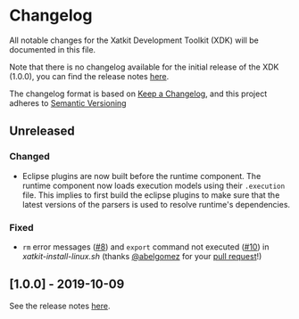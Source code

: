 # Changelog

All notable changes for the Xatkit Development Toolkit (XDK) will be documented in this file.

Note that there is no changelog available for the initial release of the XDK (1.0.0), you can find the release notes [here](https://github.com/xatkit-bot-platform/xatkit-dev/releases).

The changelog format is based on [Keep a Changelog](https://keepachangelog.com/en/1.0.0/), and this project adheres to [Semantic Versioning](https://semver.org/v2.0.0.html)

## Unreleased

### Changed

- Eclipse plugins are now built before the runtime component. The runtime component now loads execution models using their `.execution` file. This implies to first build the eclipse plugins to  make sure that the latest versions of the parsers is used to resolve runtime's dependencies.

### Fixed

- `rm` error messages ([#8]( https://github.com/xatkit-bot-platform/xatkit-dev/issues/8 )) and `export` command not executed ([#10]( https://github.com/xatkit-bot-platform/xatkit-dev/issues/10 )) in *xatkit-install-linux.sh* (thanks [@abelgomez]( https://github.com/abelgomez) for your [pull request](https://github.com/xatkit-bot-platform/xatkit-dev/pull/11)!)

## [1.0.0] - 2019-10-09 

See the release notes [here](https://github.com/xatkit-bot-platform/xatkit-dev/releases).

